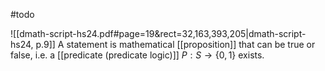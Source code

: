 #todo 

![[dmath-script-hs24.pdf#page=19&rect=32,163,393,205|dmath-script-hs24, p.9]]
A statement is mathematical [[proposition]] that can be true or false, i.e. a [[predicate (predicate logic)]] $P:S\to\{0,1\}$ exists.




